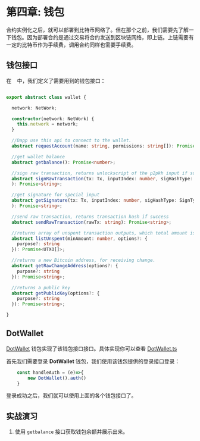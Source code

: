 # 第四章: 钱包

合约实例化之后，就可以部署到比特币网络了。但在那个之前，我们需要先了解一下钱包。因为部署合约是通过交易将合约发送到区块链网络，即上链。上链需要有一定的比特币作为手续费，调用合约同样也需要手续费。

## 钱包接口

在 ` ` 中，我们定义了需要用到的钱包接口：

```typescript

export abstract class wallet {

  network: NetWork;

  constructor(network: NetWork) {
    this.network = network;
  }

  //Dapp use this api to connect to the wallet.
  abstract requestAccount(name: string, permissions: string[]): Promise<Account>;

  //get wallet balance
  abstract getbalance(): Promise<number>;

  //sign raw transaction, returns unlockscript of the p2pkh input if success
  abstract signRawTransaction(tx: Tx, inputIndex: number, sigHashType: SignType
  ): Promise<string>;

  //get signature for special input
  abstract getSignature(tx: Tx, inputIndex: number, sigHashType: SignType
  ): Promise<string>;

  //send raw transaction, returns transaction hash if success
  abstract sendRawTransaction(rawTx: string): Promise<string>;

  //returns array of unspent transaction outputs, which total amount is more than the minAmount argument.
  abstract listUnspent(minAmount: number, options?: {
    purpose?: string
  }): Promise<UTXO[]>;

  //returns a new Bitcoin address, for receiving change.
  abstract getRawChangeAddress(options?: {
    purpose?: string
  }): Promise<string>;

  //returns a public key
  abstract getPublicKey(options?: {
    purpose?: string
  }): Promise<string>;

}
```

## DotWallet

[DotWallet](https://www.ddpurse.com) 钱包实现了该钱包接口接口。具体实现你可以查看 [DotWallet.ts](https://github.com/sCrypt-Inc/tic-tac-toe/blob/dotwallet/src/web3/dotwallet.ts)

首先我们需要登录 **DotWallet** 钱包，我们使用该钱包提供的登录接口登录：

```javascript
    const handleAuth = (e)=>{
        new DotWallet().auth()
    }
```

登录成功之后，我们就可以使用上面的各个钱包接口了。


## 实战演习

1. 使用 `getbalance` 接口获取钱包余额并展示出来。
